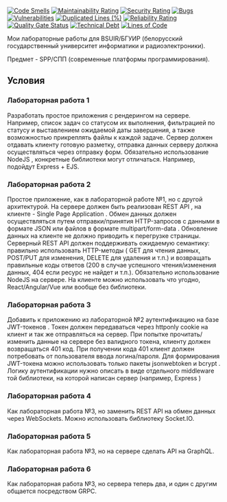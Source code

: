 [![Code Smells][code_smells_badge]][code_smells_link]
[![Maintainability Rating][maintainability_rating_badge]][maintainability_rating_link]
[![Security Rating][security_rating_badge]][security_rating_link]
[![Bugs][bugs_badge]][bugs_link]
[![Vulnerabilities][vulnerabilities_badge]][vulnerabilities_link]
[![Duplicated Lines (%)][duplicated_lines_density_badge]][duplicated_lines_density_link]
[![Reliability Rating][reliability_rating_badge]][reliability_rating_link]
[![Quality Gate Status][quality_gate_status_badge]][quality_gate_status_link]
[![Technical Debt][technical_debt_badge]][technical_debt_link]
[![Lines of Code][lines_of_code_badge]][lines_of_code_link]

Мои лабораторные работы для BSUIR/БГУИР (белорусский государственный университет информатики и радиоэлектроники).

Предмет - SPP/СПП (современные платформы программирования).

## Условия

### Лабораторная работа 1

Разработать простое приложения с рендерингом на сервере. Например, список задач со
статусом их выполнения, фильтрацией по статусу и выставлением ожидаемой даты завершения,
а также возможностью прикреплять файлы к каждой задаче. Сервер должен отдавать клиенту
готовую разметку, отправка данных серверу должна осуществляться через отправку форм.
Обязательно использование NodeJS , конкретные библиотеки могут отличаться. Например,
подойдут Express + EJS.

### Лабораторная работа 2

Простое приложение, как в лабораторной работе №1, но с другой архитектурой. На сервере
должен быть реализован REST API , на клиенте - Single Page Application . Обмен данных
должен осуществляться путем отправки/принятия HTTP-запросов с данными в формате JSON
или файлов в формате multipart/form-data . Обновление данных на клиенте не должно
приводить к перегрузке страницы. Серверный REST API должен поддерживать ожидаемую
семантику: правильно использовать HTTP-методы ( GET для чтения данных, POST/PUT для
изменения, DELETE для удаления и т.п.) и возвращать правильные коды ответов (200 в случае
успешного чтения/изменения данных, 404 если ресурс не найдет и т.п.). Обязательно
использование NodeJS на сервере. На клиенте можно использовать что угодно,
React/Angular/Vue или вообще без библиотеки.

### Лабораторная работа 3

Добавить к приложению из лабораторной №2 аутентификацию на базе JWT-токенов . Токен
должен передаваться через httponly cookie на клиент и так же отправляться на сервер. При
попытке прочитать/изменить данные на сервере без валидного токена, клиенту должен
возвращаться 401 код. При получении кода 401 клиент должен потребовать от пользователя
ввода логина/пароля. Для формирования JWT-токена можно использовать только пакеты
jsonwebtoken и bcrypt . Логику аутентификации нужно описать в виде отдельного middleware
той библиотеки, на которой написан сервер (например, Express )

### Лабораторная работа 4

Как лабораторная работа №3, но заменить REST API на обмен данных через WebSockets.
Можно использовать библиотеку Socket.IO.

### Лабораторная работа 5

Как лабораторная работа №3, но на сервере сделать API на GraphQL.

### Лабораторная работа 6

Как лабораторная работа №3, но сервера теперь два, и один с другим общается посредством GRPC.

<!----------------------------------------------------------------------------->

[code_smells_badge]: https://sonarcloud.io/api/project_badges/measure?project=Hummel009_Modern-Programming-Platforms&metric=code_smells

[code_smells_link]: https://sonarcloud.io/summary/overall?id=Hummel009_Modern-Programming-Platforms

[maintainability_rating_badge]: https://sonarcloud.io/api/project_badges/measure?project=Hummel009_Modern-Programming-Platforms&metric=sqale_rating

[maintainability_rating_link]: https://sonarcloud.io/summary/overall?id=Hummel009_Modern-Programming-Platforms

[security_rating_badge]: https://sonarcloud.io/api/project_badges/measure?project=Hummel009_Modern-Programming-Platforms&metric=security_rating

[security_rating_link]: https://sonarcloud.io/summary/overall?id=Hummel009_Modern-Programming-Platforms

[bugs_badge]: https://sonarcloud.io/api/project_badges/measure?project=Hummel009_Modern-Programming-Platforms&metric=bugs

[bugs_link]: https://sonarcloud.io/summary/overall?id=Hummel009_Modern-Programming-Platforms

[vulnerabilities_badge]: https://sonarcloud.io/api/project_badges/measure?project=Hummel009_Modern-Programming-Platforms&metric=vulnerabilities

[vulnerabilities_link]: https://sonarcloud.io/summary/overall?id=Hummel009_Modern-Programming-Platforms

[duplicated_lines_density_badge]: https://sonarcloud.io/api/project_badges/measure?project=Hummel009_Modern-Programming-Platforms&metric=duplicated_lines_density

[duplicated_lines_density_link]: https://sonarcloud.io/summary/overall?id=Hummel009_Modern-Programming-Platforms

[reliability_rating_badge]: https://sonarcloud.io/api/project_badges/measure?project=Hummel009_Modern-Programming-Platforms&metric=reliability_rating

[reliability_rating_link]: https://sonarcloud.io/summary/overall?id=Hummel009_Modern-Programming-Platforms

[quality_gate_status_badge]: https://sonarcloud.io/api/project_badges/measure?project=Hummel009_Modern-Programming-Platforms&metric=alert_status

[quality_gate_status_link]: https://sonarcloud.io/summary/overall?id=Hummel009_Modern-Programming-Platforms

[technical_debt_badge]: https://sonarcloud.io/api/project_badges/measure?project=Hummel009_Modern-Programming-Platforms&metric=sqale_index

[technical_debt_link]: https://sonarcloud.io/summary/overall?id=Hummel009_Modern-Programming-Platforms

[lines_of_code_badge]: https://sonarcloud.io/api/project_badges/measure?project=Hummel009_Modern-Programming-Platforms&metric=ncloc

[lines_of_code_link]: https://sonarcloud.io/summary/overall?id=Hummel009_Modern-Programming-Platforms
